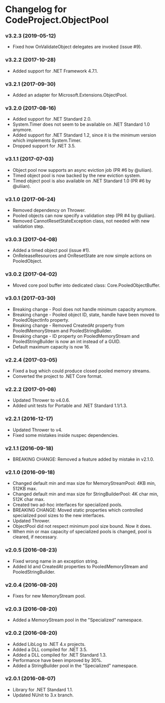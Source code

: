 # Changelog for CodeProject.ObjectPool #

### v3.2.3 (2019-05-12)

* Fixed how OnValidateObject delegates are invoked (issue #9).

### v3.2.2 (2017-10-28)

* Added support for .NET Framework 4.7.1.

### v3.2.1 (2017-09-30)

* Added an adapter for Microsoft.Extensions.ObjectPool.

### v3.2.0 (2017-08-16)

* Added support for .NET Standard 2.0.
* System.Timer does not seem to be available on .NET Standard 1.0 anymore.
* Added support for .NET Standard 1.2, since it is the minimum version which implements System.Timer.
* Dropped support for .NET 3.5.

### v3.1.1 (2017-07-03)

* Object pool now supports an async eviction job (PR #6 by @uliian).
* Timed object pool is now backed by the new eviction system.
* Timed object pool is also available on .NET Standard 1.0 (PR #6 by @uliian).

### v3.1.0 (2017-06-24)

* Removed dependency on Thrower.
* Pooled objects can now specify a validation step (PR #4 by @uliian).
* Removed CannotResetStateException class, not needed with new validation step.

### v3.0.3 (2017-04-08)

* Added a timed object pool (issue #1).
* OnReleaseResources and OnResetState are now simple actions on PooledObject.

### v3.0.2 (2017-04-02)

* Moved core pool buffer into dedicated class: Core.PooledObjectBuffer. 

### v3.0.1 (2017-03-30)

* Breaking change - Pool does not handle minimum capacity anymore.
* Breaking change - Pooled object ID, state, handle have been moved to PooledObjectInfo property.
* Breaking change - Removed CreatedAt property from PooledMemoryStream and PooledStringBuilder.
* Breaking change - ID property on PooledMemoryStream and PooledStringBuilder is now an int instead of a GUID.
* Default maximum capacity is now 16.

### v2.2.4 (2017-03-05)

* Fixed a bug which could produce closed pooled memory streams.
* Converted the project to .NET Core format.

### v2.2.2 (2017-01-08)

* Updated Thrower to v4.0.6.
* Added unit tests for Portable and .NET Standard 1.1/1.3.

### v2.2.1 (2016-12-17)

* Updated Thrower to v4.
* Fixed some mistakes inside nuspec dependencies.

### v2.1.1 (2016-09-18)

* BREAKING CHANGE: Removed a feature added by mistake in v2.1.0.

### v2.1.0 (2016-09-18)

* Changed default min and max size for MemoryStreamPool: 4KB min, 512KB max.
* Changed default min and max size for StringBuilderPool: 4K char min, 512K char max.
* Created two ad-hoc interfaces for specialized pools.
* BREAKING CHANGE: Moved static properties which controlled specialized pool sizes to the new interfaces.
* Updated Thrower.
* ObjectPool did not respect minimum pool size bound. Now it does.
* When min or max capacity of specialized pools is changed, pool is cleared, if necessary.

### v2.0.5 (2016-08-23)

* Fixed wrong name in an exception string.
* Added Id and CreatedAt properties to PooledMemoryStream and PooledStringBuilder.

### v2.0.4 (2016-08-20)

* Fixes for new MemoryStream pool.

### v2.0.3 (2016-08-20)

* Added a MemoryStream pool in the "Specialized" namespace.

### v2.0.2 (2016-08-20)

* Added LibLog to .NET 4.x projects.
* Added a DLL compiled for .NET 3.5.
* Added a DLL compiled for .NET Standard 1.3.
* Performance have been improved by 30%.
* Added a StringBuilder pool in the "Specialized" namespace.

### v2.0.1 (2016-08-07)

* Library for .NET Standard 1.1.
* Updated NUnit to 3.x branch.
